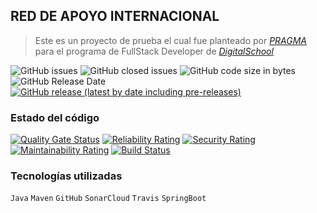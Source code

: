 ## RED DE APOYO INTERNACIONAL

> Este es un proyecto de prueba el cual fue planteado por _[PRAGMA](https://www.pragma.com.co/es)_
> para el programa de FullStack Developer de _[DigitalSchool](https://digitalschoolcolombia.com/sitio/)_

![GitHub issues](https://img.shields.io/github/issues/Jonatancon/red-de-apoyo-internacional-backend)
![GitHub closed issues](https://img.shields.io/github/issues-closed/Jonatancon/red-de-apoyo-internacional-backend?color=informational)
![GitHub code size in bytes](https://img.shields.io/github/languages/code-size/Jonatancon/red-de-apoyo-internacional-backend)
![GitHub Release Date](https://img.shields.io/github/release-date/Jonatancon/red-de-apoyo-internacional-backend?color=informational)
[![GitHub release (latest by date including pre-releases)](https://img.shields.io/github/v/release/Jonatancon/red-de-apoyo-internacional-backend?color=informational)](https://github.com/Jonatancon/red-de-apoyo-internacional-backend/releases)

### Estado del código

[![Quality Gate Status](https://sonarcloud.io/api/project_badges/measure?project=com.pragma%3Ared-de-apoyo-internacional-backend&metric=alert_status)](https://sonarcloud.io/dashboard?id=com.pragma%3Ared-de-apoyo-internacional-backend)
[![Reliability Rating](https://sonarcloud.io/api/project_badges/measure?project=com.pragma%3Ared-de-apoyo-internacional-backend&metric=reliability_rating)](https://sonarcloud.io/dashboard?id=com.pragma%3Ared-de-apoyo-internacional-backend)
[![Security Rating](https://sonarcloud.io/api/project_badges/measure?project=com.pragma%3Ared-de-apoyo-internacional-backend&metric=security_rating)](https://sonarcloud.io/dashboard?id=com.pragma%3Ared-de-apoyo-internacional-backend)
[![Maintainability Rating](https://sonarcloud.io/api/project_badges/measure?project=com.pragma%3Ared-de-apoyo-internacional-backend&metric=sqale_rating)](https://sonarcloud.io/dashboard?id=com.pragma%3Ared-de-apoyo-internacional-backend)
[![Build Status](https://app.travis-ci.com/Jonatancon/red-de-apoyo-internacional-backend.svg?branch=develop)](https://app.travis-ci.com/Jonatancon/red-de-apoyo-internacional-backend)

### Tecnologías utilizadas

`Java` `Maven` `GitHub` `SonarCloud` `Travis` `SpringBoot`